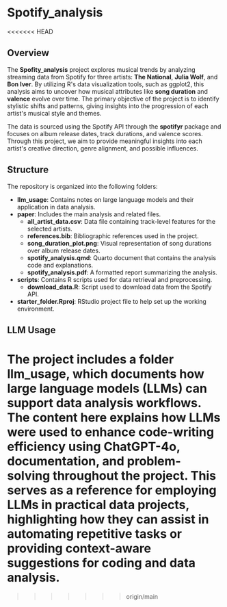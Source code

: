 # Spotify_analysis
<<<<<<< HEAD

## Overview
The **Spofity_analysis** project explores musical trends by analyzing streaming data from Spotify for three artists: **The National**, **Julia Wolf**, and **Bon Iver**. By utilizing R's data visualization tools, such as ggplot2, this analysis aims to uncover how musical attributes like **song duration** and **valence** evolve over time. The primary objective of the project is to identify stylistic shifts and patterns, giving insights into the progression of each artist's musical style and themes.

The data is sourced using the Spotify API through the **spotifyr** package and focuses on album release dates, track durations, and valence scores. Through this project, we aim to provide meaningful insights into each artist's creative direction, genre alignment, and possible influences.

## Structure
The repository is organized into the following folders:

- **llm_usage**: Contains notes on large language models and their application in data analysis.
- **paper**: Includes the main analysis and related files.
  - **all_artist_data.csv**: Data file containing track-level features for the selected artists.
  - **references.bib**: Bibliographic references used in the project.
  - **song_duration_plot.png**: Visual representation of song durations over album release dates.
  - **spotify_analysis.qmd**: Quarto document that contains the analysis code and explanations.
  - **spotify_analysis.pdf**: A formatted report summarizing the analysis.
- **scripts**: Contains R scripts used for data retrieval and preprocessing.
  - **download_data.R**: Script used to download data from the Spotify API.
- **starter_folder.Rproj**: RStudio project file to help set up the working environment.

## LLM Usage
The project includes a folder **llm_usage**, which documents how large language models (LLMs) can support data analysis workflows. The content here explains how LLMs were used to enhance code-writing efficiency using ChatGPT-4o, documentation, and problem-solving throughout the project. This serves as a reference for employing LLMs in practical data projects, highlighting how they can assist in automating repetitive tasks or providing context-aware suggestions for coding and data analysis.
=======
>>>>>>> origin/main
